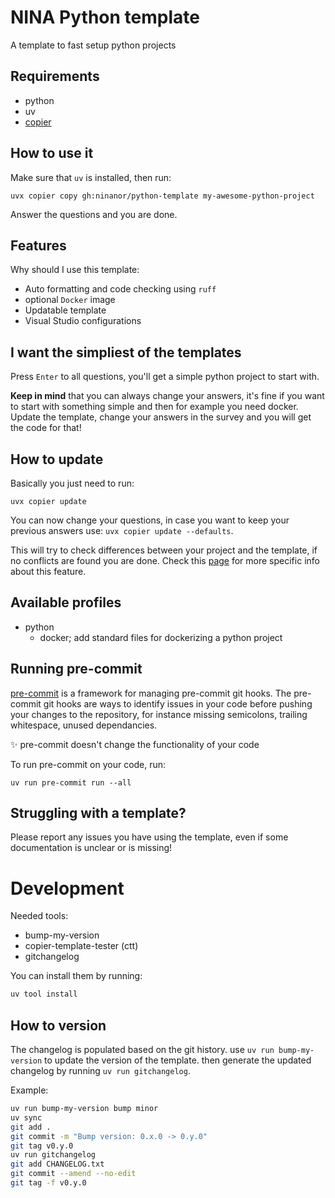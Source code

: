 # NINA Python template
A template to fast setup python projects

## Requirements
- python
- uv
- [copier](https://github.com/copier-org/copier)

## How to use it
Make sure that `uv` is installed, then run:

```
uvx copier copy gh:ninanor/python-template my-awesome-python-project
```

Answer the questions and you are done.


## Features
Why should I use this template:

- Auto formatting and code checking using `ruff`
- optional `Docker` image
- Updatable template
- Visual Studio configurations

## I want the simpliest of the templates
Press `Enter` to all questions, you'll get a simple python project to start with.

**Keep in mind** that you can always change your answers, it's fine if you want to start with something simple and then for example you need docker. Update the template, change your answers in the survey and you will get the code for that!

## How to update
Basically you just need to run:
```
uvx copier update
```

You can now change your questions, in case you want to keep your previous answers use: `uvx copier update --defaults`.

This will try to check differences between your project and the template, if no conflicts are found you are done.
Check this [page](https://copier.readthedocs.io/en/stable/updating/) for more specific info about this feature.


## Available profiles
- python
    - docker; add standard files for dockerizing a python project

## Running pre-commit

[pre-commit](https://github.com/pre-commit/pre-commit) is a framework for managing pre-commit git hooks. The pre-commit git hooks are ways to identify issues in your code before pushing your changes to the repository, for instance missing semicolons, trailing whitespace, unused dependancies.

:sparkles: pre-commit doesn't change the functionality of your code

To run pre-commit on your code, run:

```
uv run pre-commit run --all
```

## Struggling with a template?
Please report any issues you have using the template, even if some documentation is unclear or is missing!


# Development
Needed tools:
- bump-my-version
- copier-template-tester (ctt)
- gitchangelog

You can install them by running:
```bash
uv tool install
```

## How to version
The changelog is populated based on the git history.
use `uv run bump-my-version` to update the version of the template.
then generate the updated changelog by running `uv run gitchangelog`.

Example:
```bash
uv run bump-my-version bump minor
uv sync
git add .
git commit -m "Bump version: 0.x.0 -> 0.y.0"
git tag v0.y.0
uv run gitchangelog
git add CHANGELOG.txt
git commit --amend --no-edit
git tag -f v0.y.0
```
